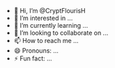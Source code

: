 - 👋 Hi, I’m @CryptFlourisH
- 👀 I’m interested in ...
- 🌱 I’m currently learning ...
- 💞️ I’m looking to collaborate on ...
- 📫 How to reach me ...
- 😄 Pronouns: ...
- ⚡ Fun fact: ...

<!---
CryptFlourisH/CryptFlourisH is a ✨ special ✨ repository because its `README.md` (this file) appears on your GitHub profile.
You can click the Preview link to take a look at your changes.
--->
